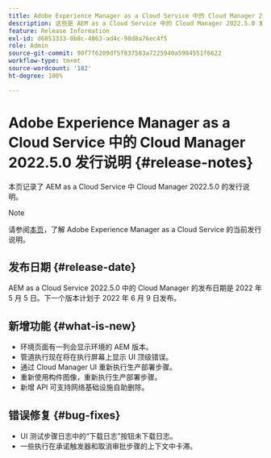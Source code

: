 ```yaml
---
title: Adobe Experience Manager as a Cloud Service 中的 Cloud Manager 2022.5.0 发行说明
description: 这些是 AEM as a Cloud Service 中的 Cloud Manager 2022.5.0 发行说明。
feature: Release Information
exl-id: d6853333-0b8c-4863-ad4c-98d8a76ec4f5
role: Admin
source-git-commit: 90f7f6209df5f837583a7225940a5984551f6622
workflow-type: tm+mt
source-wordcount: '182'
ht-degree: 100%

---
```


# Adobe Experience Manager as a Cloud Service 中的 Cloud Manager 2022.5.0 发行说明 {#release-notes}

本页记录了 AEM as a Cloud Service 中 Cloud Manager 2022.5.0 的发行说明。

>[!NOTE]
>
>请参阅[本页](/help/release-notes/release-notes-cloud/release-notes-current.md)，了解 Adobe Experience Manager as a Cloud Service 的当前发行说明。

## 发布日期 {#release-date}

AEM as a Cloud Service 2022.5.0 中的 Cloud Manager 的发布日期是 2022 年 5 月 5 日。下一个版本计划于 2022 年 6 月 9 日发布。

## 新增功能 {#what-is-new}

* 环境页面有一列会显示环境的 AEM 版本。
* 管道执行现在将在执行屏幕上显示 UI 顶级错误。
* 通过 Cloud Manager UI 重新执行生产部署步骤。
* 重新使用构件图像，重新执行生产部署步骤。
* 新增 API 可支持网络基础设施自助删除。

## 错误修复 {#bug-fixes}

* UI 测试步骤日志中的“下载日志”按钮未下载日志。
* 一些执行在承诺触发器和取消审批步骤的上下文中卡滞。
